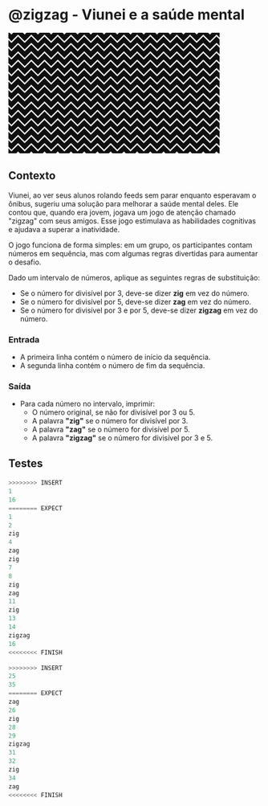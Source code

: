 # @zigzag - Viunei e a saúde mental

![_](cover.jpg)

## Contexto

Viunei, ao ver seus alunos rolando feeds sem parar enquanto esperavam o ônibus, sugeriu uma solução para melhorar a saúde mental deles. Ele contou que, quando era jovem, jogava um jogo de atenção chamado "zigzag" com seus amigos. Esse jogo estimulava as habilidades cognitivas e ajudava a superar a inatividade.

O jogo funciona de forma simples: em um grupo, os participantes contam números em sequência, mas com algumas regras divertidas para aumentar o desafio.

Dado um intervalo de números, aplique as seguintes regras de substituição:

- Se o número for divisível por 3, deve-se dizer **zig** em vez do número.
- Se o número for divisível por 5, deve-se dizer **zag** em vez do número.
- Se o número for divisível por 3 e por 5, deve-se dizer **zigzag** em vez do número.

### Entrada

- A primeira linha contém o número de início da sequência.
- A segunda linha contém o número de fim da sequência.

### Saída

- Para cada número no intervalo, imprimir:
  - O número original, se não for divisível por 3 ou 5.
  - A palavra **"zig"** se o número for divisível por 3.
  - A palavra **"zag"** se o número for divisível por 5.
  - A palavra **"zigzag"** se o número for divisível por 3 e 5.

## Testes

```py
>>>>>>>> INSERT
1
16
======== EXPECT
1
2
zig
4
zag
zig
7
8
zig
zag
11
zig
13
14
zigzag
16
<<<<<<<< FINISH
```

```py
>>>>>>>> INSERT
25
35
======== EXPECT
zag
26
zig
28
29
zigzag
31
32
zig
34
zag
<<<<<<<< FINISH

```
